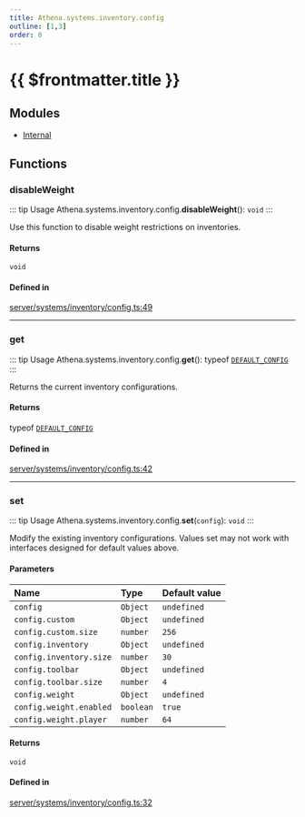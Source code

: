 ```yaml
---
title: Athena.systems.inventory.config
outline: [1,3]
order: 0
---
```


# {{ $frontmatter.title }}


## Modules

- [Internal](server_systems_inventory_config_Internal.md)

## Functions

### disableWeight

::: tip Usage
Athena.systems.inventory.config.**disableWeight**(): `void`
:::

Use this function to disable weight restrictions on inventories.

#### Returns

`void`

#### Defined in

[server/systems/inventory/config.ts:49](https://github.com/Stuyk/altv-athena/blob/f9f448a/src/core/server/systems/inventory/config.ts#L49)

___

### get

::: tip Usage
Athena.systems.inventory.config.**get**(): typeof [`DEFAULT_CONFIG`](server_systems_inventory_config_Internal.md#DEFAULT_CONFIG)
:::

Returns the current inventory configurations.

#### Returns

typeof [`DEFAULT_CONFIG`](server_systems_inventory_config_Internal.md#DEFAULT_CONFIG)

#### Defined in

[server/systems/inventory/config.ts:42](https://github.com/Stuyk/altv-athena/blob/f9f448a/src/core/server/systems/inventory/config.ts#L42)

___

### set

::: tip Usage
Athena.systems.inventory.config.**set**(`config`): `void`
:::

Modify the existing inventory configurations.
Values set may not work with interfaces designed for default values above.

#### Parameters

| Name | Type | Default value |
| :------ | :------ | :------ |
| `config` | `Object` | `undefined` |
| `config.custom` | `Object` | `undefined` |
| `config.custom.size` | `number` | `256` |
| `config.inventory` | `Object` | `undefined` |
| `config.inventory.size` | `number` | `30` |
| `config.toolbar` | `Object` | `undefined` |
| `config.toolbar.size` | `number` | `4` |
| `config.weight` | `Object` | `undefined` |
| `config.weight.enabled` | `boolean` | `true` |
| `config.weight.player` | `number` | `64` |

#### Returns

`void`

#### Defined in

[server/systems/inventory/config.ts:32](https://github.com/Stuyk/altv-athena/blob/f9f448a/src/core/server/systems/inventory/config.ts#L32)
